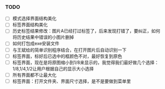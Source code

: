 ### TODO
   - [ ] 模式选择界面结构美化
   - [ ] 标签界面结构美化
   - [ ] 历史标签结果修改：图片A已经打过标签了，后来发现打错了，要纠正，如何将历史结果中错误的小图片删掉
   - [ ] 如何打包成exe安装文件
   - [ ] 与王斌给的简单识别程序结合，在打开图片后自动识别一下
   - [ ] 标签界面，标好后已选中的框颜色不对，最好恢复到原色
   - [ ] 标签界面，现在是将原图缩小到1/8来显示的，我觉得我们最好做几个选择：1/8,1/4,1/2让用户根据自己的显示大小选择
   - [ ] 所有界面都不让最大化
   - [ ] 标签界面：打开文件夹、界面尺寸选择，是不是要做到菜单里
